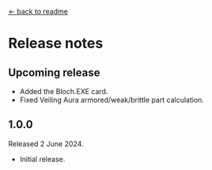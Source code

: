[← back to readme](README.md)

# Release notes

## Upcoming release

* Added the Bloch.EXE card.
* Fixed Veiling Aura armored/weak/brittle part calculation.

## 1.0.0
Released 2 June 2024.

* Initial release.